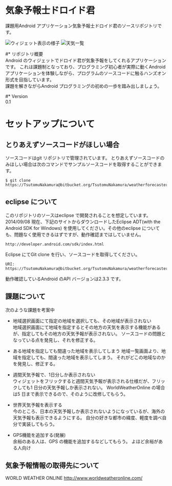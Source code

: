 # 気象予報士ドロイド君 #
課題用Android アプリケーション気象予報士ドロイド君のソースリポジトリです。

![ウィジェット表示の様子](https://github.com/TsutomuNakamura/WeatherForecasterDoroid/wiki/img/doroidkun01.png)
![天気一覧](https://github.com/TsutomuNakamura/WeatherForecasterDoroid/wiki/img/doroidkun02.png)

#* リポジトリ概要  
Android のウィジェットでドロイド君が気象予報をしてくれるアプリケーションです。
これは課題制となっており、プログラミング初心者が実際に動くAndroid アプリケーションを体験しながら、プログラムのソースコードに触るハンズオン形式を目指しています。  
課題を解きながらAndroid プログラミングの初めの一歩を踏み出しましょう。

#* Version  
0.1

# セットアップについて
## とりあえずソースコードがほしい場合
ソースコードはgit リポジトリで管理されています。
とりあえずソースコードのみほしい場合は次のコマンドでサンプルソースコードを取得することができます。
```
$ git clone https://TsutomuNakamura@bitbucket.org/TsutomuNakamura/weatherforecasterdoroid.git
```

## eclipse について
このリポジトリのソースはeclipse で開発されることを想定しています。
2014/09/08 現在、下記のサイトからダウンロードしたEclipse ADT(with the Android SDK for Windows) を使用してください。その他のeclipse についても、問題なく使用できるはずですが、動作確認まではしていません。
```
http://developer.android.com/sdk/index.html
```

Eclipse にてGit clone を行い、ソースコードを取得してください。
```
URI:
https://TsutomuNakamura@bitbucket.org/TsutomuNakamura/weatherforecasterdoroid.git
```

動作確認しているAndroid のAPI バージョンは2.3.3 です。

## 課題について
次のような課題を考案中
+   地域選択画面にて指定の地域を選択しても、その地域が表示されない  
地域選択画面にて地域を指定するとその地方の天気を表示する機能があるが、指定してもその地方の天気予報が表示されない。
ソースコードの問題となっている点を発見し、それを修正する。

+   ある地域を指定しても間違った地域を表示してしまう
地域一覧画面より、地域を指定しても、間違った地域を表示してしまう。
それがどこの地域なのかを発見し、修正する。

+   週間天気予報で、1日分しか表示されない  
ウィジェットをフリックすると週間天気予報が表示される仕様だが、フリックしても1 日分の天気予報しか表示されない。
WorldWeatherOnline の場合は5 日まで表示できるので、そのように改修してもらう。

+   世界天気予報を表示する  
今のところ、日本の天気予報しか表示されないようになっているが、海外の天気予報も表示できるようにする。
自分の好きな都市の緯度、軽度を調べ自分で実装してもらう。

+   GPS機能を追加する(発展)  
余裕のある人は、GPS の機能を追加するなどしてもらう。
よほど余裕がある人向け

## 気象予報情報の取得先について
WORLD WEATHER ONLINE
 http://www.worldweatheronline.com/

